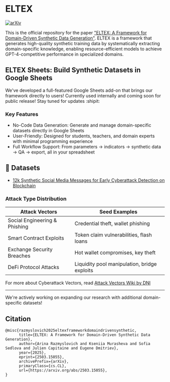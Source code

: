 # ELTEX
[![arXiv](https://img.shields.io/badge/arXiv-paper-b31b1b.svg)](https://arxiv.org/abs/2503.15055)

This is the official repository for the paper ["ELTEX: A Framework for Domain-Driven Synthetic Data Generation"](https://arxiv.org/abs/2503.15055). ELTEX is a framework that generates high-quality synthetic training data by systematically extracting domain-specific knowledge, enabling resource-efficient models to achieve GPT-4-competitive performance in specialized domains.

## ELTEX Sheets: Build Synthetic Datasets in Google Sheets
We've developed a full-featured Google Sheets add-on that brings our framework directly to users! Currently used internally and coming soon for public release! Stay tuned for updates :shipit:

### Key Features
- No-Code Data Generation: Generate and manage domain-specific datasets directly in Google Sheets
- User-Friendly: Designed for students, teachers, and domain experts with minimal programming experience
- Full Workflow Support: From parameters → indicators → synthetic data → QA → export, all in your spreadsheet

## 🤗 Datasets
- [12k Synthetic Social Media Messages for Early Cyberattack Detection on Blockchain](https://huggingface.co/datasets/dn-institute/cyberattack-blockchain-synth)
### Attack Type Distribution

| **Attack Vectors** | **Seed Examples** | 
|-------------------|------------------------|
| Social Engineering & Phishing | Credential theft, wallet phishing | 
| Smart Contract Exploits | Token claim vulnerabilities, flash loans | 
| Exchange Security Breaches | Hot wallet compromises, key theft |
| DeFi Protocol Attacks | Liquidity pool manipulation, bridge exploits | 

For more about Cyberattack Vectors, read [Attack Vectors Wiki by DNI](https://dn.institute/research/cyberattacks/wiki/)

--- 

We're actively working on expanding our research with additional domain-specific datasets!

## Citation
```
@misc{razmyslovich2025eltexframeworkdomaindrivensynthetic,
      title={ELTEX: A Framework for Domain-Driven Synthetic Data Generation}, 
      author={Arina Razmyslovich and Kseniia Murasheva and Sofia Sedlova and Julien Capitaine and Eugene Dmitriev},
      year={2025},
      eprint={2503.15055},
      archivePrefix={arXiv},
      primaryClass={cs.CL},
      url={https://arxiv.org/abs/2503.15055}, 
}
```
